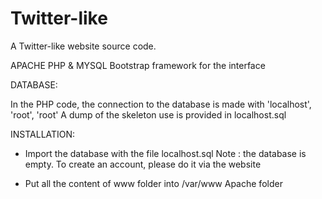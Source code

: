 Twitter-like
============
A Twitter-like website source code.

APACHE
PHP & MYSQL
Bootstrap framework for the interface

DATABASE:

In the PHP code, the connection to the database is made with 'localhost', 'root', 'root'
A dump of the skeleton use is provided in localhost.sql

INSTALLATION:

- Import the database with the file localhost.sql
Note : the database is empty. To create an account, please do it via the website

- Put all the content of www folder into /var/www Apache folder
